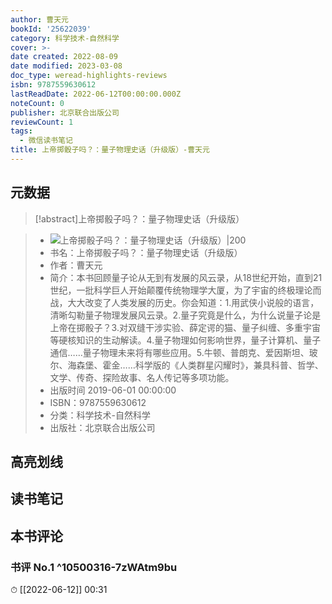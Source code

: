 ```yaml
---
author: 曹天元
bookId: '25622039'
category: 科学技术-自然科学
cover: >-
date created: 2022-08-09
date modified: 2023-03-08
doc_type: weread-highlights-reviews
isbn: 9787559630612
lastReadDate: 2022-06-12T00:00:00.000Z
noteCount: 0
publisher: 北京联合出版公司
reviewCount: 1
tags:
  - 微信读书笔记
title: 上帝掷骰子吗？：量子物理史话（升级版）-曹天元
---
```


## 元数据

>[!abstract]上帝掷骰子吗？：量子物理史话（升级版）

> - ![上帝掷骰子吗？：量子物理史话（升级版）|200](https://wfqqreader-1252317822.image.myqcloud.com/cover/39/25622039/t7_25622039.jpg)
> - 书名：上帝掷骰子吗？：量子物理史话（升级版）
> - 作者：曹天元
> - 简介：本书回顾量子论从无到有发展的风云录，从18世纪开始，直到21世纪，一批科学巨人开始颠覆传统物理学大厦，为了宇宙的终极理论而战，大大改变了人类发展的历史。你会知道：1.用武侠小说般的语言，清晰勾勒量子物理发展风云录。2.量子究竟是什么，为什么说量子论是上帝在掷骰子？3.对双缝干涉实验、薛定谔的猫、量子纠缠、多重宇宙等硬核知识的生动解读。4.量子物理如何影响世界，量子计算机、量子通信……量子物理未来将有哪些应用。5.牛顿、普朗克、爱因斯坦、玻尔、海森堡、霍金……科学版的《人类群星闪耀时》，兼具科普、哲学、文学、传奇、探险故事、名人传记等多项功能。
> - 出版时间 2019-06-01 00:00:00
> - ISBN：9787559630612
> - 分类：科学技术-自然科学
> - 出版社：北京联合出版公司

## 高亮划线

## 读书笔记

## 本书评论

### 书评 No.1 ^10500316-7zWAtm9bu

⏱ [[2022-06-12]] 00:31

